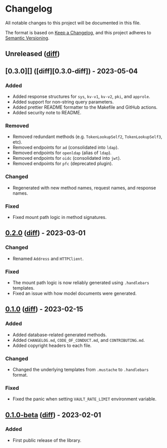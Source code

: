 # Changelog

All notable changes to this project will be documented in this file.

The format is based on [Keep a Changelog](https://keepachangelog.com/en/1.0.0/),
and this project adheres to
[Semantic Versioning](https://semver.org/spec/v2.0.0.html).

## Unreleased ([diff][unreleased-diff])

## [0.3.0][] ([diff][0.3.0-diff]) - 2023-05-04

### Added

- Added response structures for `sys`, `kv-v1`, `kv-v2`, `pki`, and `approle`.
- Added support for non-string query parameters.
- Added prettier README formatter to the Makefile and GitHub actions.
- Added security note to README.

### Removed

- Removed redundant methods (e.g. `TokenLookupSelf2`, `TokenLookupSelf3`, etc).
- Removed endpoints for `ad` (consolidated into `ldap`).
- Removed endpoints for `openldap` (alias of `ldap`).
- Removed endpoints for `oidc` (consolidated into `jwt`).
- Removed endpoints for `pfc` (deprecated plugin).

### Changed

- Regenerated with new method names, request names, and response names.

### Fixed

- Fixed mount path logic in method signatures.

## [0.2.0][] ([diff][0.2.0-diff]) - 2023-03-01

### Changed

- Renamed `Address` and `HTTPClient`.

### Fixed

- The mount path logic is now reliably generated using `.handlebars` templates.
- Fixed an issue with how model documents were generated.

## [0.1.0][] ([diff][0.1.0-diff]) - 2023-02-15

### Added

- Added database-related generated methods.
- Added `CHANGELOG.md`, `CODE_OF_CONDUCT.md`, and `CONTRIBUTING.md`.
- Added copyright headers to each file.

### Changed

- Changed the underlying templates from `.mustache` to `.handlebars` format.

### Fixed

- Fixed the panic when setting `VAULT_RATE_LIMIT` environment variable.

## [0.1.0-beta][] ([diff][0.1.0-beta-diff]) - 2023-02-01

### Added

- First public release of the library.

<!-- diffs -->

[unreleased-diff]:
  https://github.com/hashicorp/vault-client-go/compare/v0.2.0...HEAD
[0.2.0-diff]:
  https://github.com/hashicorp/vault-client-go/compare/v0.1.0...v0.2.0
[0.1.0-diff]:
  https://github.com/hashicorp/vault-client-go/compare/v0.1.0-beta...v0.1.0
[0.1.0-beta-diff]:
  https://github.com/hashicorp/vault-client-go/commits/v0.1.0-beta

<!-- releases -->

[0.2.0]:
  https://github.com/hashicorp/vault-client-go/releases/tag/v0.2.0
[0.1.0]:
  https://github.com/hashicorp/vault-client-go/releases/tag/v0.1.0
[0.1.0-beta]:
  https://github.com/hashicorp/vault-client-go/releases/tag/v0.1.0-beta
